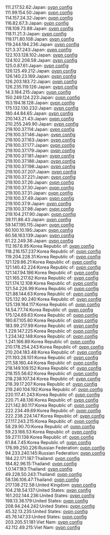 111.217.52.62:Japan: [ovpn config](vpn/111_217_52_62.ovpn)  
111.99.154.50:Japan: [ovpn config](vpn/111_99_154_50.ovpn)  
114.157.24.32:Japan: [ovpn config](vpn/114_157_24_32.ovpn)  
116.82.67.3:Japan: [ovpn config](vpn/116_82_67_3.ovpn)  
118.109.73.88:Japan: [ovpn config](vpn/118_109_73_88.ovpn)  
118.11.21.3:Japan: [ovpn config](vpn/118_11_21_3.ovpn)  
119.171.80.108:Japan: [ovpn config](vpn/119_171_80_108.ovpn)  
119.244.194.236:Japan: [ovpn config](vpn/119_244_194_236.ovpn)  
121.3.37.243:Japan: [ovpn config](vpn/121_3_37_243.ovpn)  
122.103.128.102:Japan: [ovpn config](vpn/122_103_128_102.ovpn)  
124.102.208.58:Japan: [ovpn config](vpn/124_102_208_58.ovpn)  
125.0.87.61:Japan: [ovpn config](vpn/125_0_87_61.ovpn)  
126.125.49.212:Japan: [ovpn config](vpn/126_125_49_212.ovpn)  
126.140.23.169:Japan: [ovpn config](vpn/126_140_23_169.ovpn)  
126.203.183.72:Japan: [ovpn config](vpn/126_203_183_72.ovpn)  
126.235.119.126:Japan: [ovpn config](vpn/126_235_119_126.ovpn)  
14.3.184.215:Japan: [ovpn config](vpn/14_3_184_215.ovpn)  
150.249.124.223:Japan: [ovpn config](vpn/150_249_124_223.ovpn)  
153.194.18.128:Japan: [ovpn config](vpn/153_194_18_128.ovpn)  
175.132.130.232:Japan: [ovpn config](vpn/175_132_130_232.ovpn)  
180.44.84.65:Japan: [ovpn config](vpn/180_44_84_65.ovpn)  
210.143.21.43:Japan: [ovpn config](vpn/210_143_21_43.ovpn)  
210.255.249.90:Japan: [ovpn config](vpn/210_255_249_90.ovpn)  
219.100.37.114:Japan: [ovpn config](vpn/219_100_37_114.ovpn)  
219.100.37.146:Japan: [ovpn config](vpn/219_100_37_146.ovpn)  
219.100.37.163:Japan: [ovpn config](vpn/219_100_37_163.ovpn)  
219.100.37.177:Japan: [ovpn config](vpn/219_100_37_177.ovpn)  
219.100.37.179:Japan: [ovpn config](vpn/219_100_37_179.ovpn)  
219.100.37.181:Japan: [ovpn config](vpn/219_100_37_181.ovpn)  
219.100.37.186:Japan: [ovpn config](vpn/219_100_37_186.ovpn)  
219.100.37.198:Japan: [ovpn config](vpn/219_100_37_198.ovpn)  
219.100.37.207:Japan: [ovpn config](vpn/219_100_37_207.ovpn)  
219.100.37.221:Japan: [ovpn config](vpn/219_100_37_221.ovpn)  
219.100.37.26:Japan: [ovpn config](vpn/219_100_37_26.ovpn)  
219.100.37.30:Japan: [ovpn config](vpn/219_100_37_30.ovpn)  
219.100.37.31:Japan: [ovpn config](vpn/219_100_37_31.ovpn)  
219.100.37.49:Japan: [ovpn config](vpn/219_100_37_49.ovpn)  
219.100.37.9:Japan: [ovpn config](vpn/219_100_37_9.ovpn)  
219.100.37.98:Japan: [ovpn config](vpn/219_100_37_98.ovpn)  
219.104.217.90:Japan: [ovpn config](vpn/219_104_217_90.ovpn)  
39.111.86.43:Japan: [ovpn config](vpn/39_111_86_43.ovpn)  
59.147.195.115:Japan: [ovpn config](vpn/59_147_195_115.ovpn)  
60.100.10.195:Japan: [ovpn config](vpn/60_100_10_195.ovpn)  
60.56.163.139:Japan: [ovpn config](vpn/60_56_163_139.ovpn)  
61.22.249.38:Japan: [ovpn config](vpn/61_22_249_38.ovpn)  
112.167.6.95:Korea Republic of: [ovpn config](vpn/112_167_6_95.ovpn)  
118.216.157.237:Korea Republic of: [ovpn config](vpn/118_216_157_237.ovpn)  
119.204.228.31:Korea Republic of: [ovpn config](vpn/119_204_228_31.ovpn)  
121.129.86.21:Korea Republic of: [ovpn config](vpn/121_129_86_21.ovpn)  
121.140.42.224:Korea Republic of: [ovpn config](vpn/121_140_42_224.ovpn)  
121.147.94.186:Korea Republic of: [ovpn config](vpn/121_147_94_186.ovpn)  
121.165.217.62:Korea Republic of: [ovpn config](vpn/121_165_217_62.ovpn)  
121.174.12.108:Korea Republic of: [ovpn config](vpn/121_174_12_108.ovpn)  
121.54.226.99:Korea Republic of: [ovpn config](vpn/121_54_226_99.ovpn)  
121.88.144.63:Korea Republic of: [ovpn config](vpn/121_88_144_63.ovpn)  
125.132.90.240:Korea Republic of: [ovpn config](vpn/125_132_90_240.ovpn)  
125.139.164.117:Korea Republic of: [ovpn config](vpn/125_139_164_117.ovpn)  
14.54.77.74:Korea Republic of: [ovpn config](vpn/14_54_77_74.ovpn)  
175.124.69.63:Korea Republic of: [ovpn config](vpn/175_124_69_63.ovpn)  
180.67.105.80:Korea Republic of: [ovpn config](vpn/180_67_105_80.ovpn)  
183.99.217.99:Korea Republic of: [ovpn config](vpn/183_99_217_99.ovpn)  
1.229.147.225:Korea Republic of: [ovpn config](vpn/1_229_147_225.ovpn)  
1.234.142.148:Korea Republic of: [ovpn config](vpn/1_234_142_148.ovpn)  
1.241.166.89:Korea Republic of: [ovpn config](vpn/1_241_166_89.ovpn)  
210.178.254.243:Korea Republic of: [ovpn config](vpn/210_178_254_243.ovpn)  
210.204.183.48:Korea Republic of: [ovpn config](vpn/210_204_183_48.ovpn)  
211.193.28.101:Korea Republic of: [ovpn config](vpn/211_193_28_101.ovpn)  
211.58.160.44:Korea Republic of: [ovpn config](vpn/211_58_160_44.ovpn)  
218.149.109.152:Korea Republic of: [ovpn config](vpn/218_149_109_152.ovpn)  
218.155.56.62:Korea Republic of: [ovpn config](vpn/218_155_56_62.ovpn)  
218.238.107.34:Korea Republic of: [ovpn config](vpn/218_238_107_34.ovpn)  
218.39.17.207:Korea Republic of: [ovpn config](vpn/218_39_17_207.ovpn)  
219.240.104.192:Korea Republic of: [ovpn config](vpn/219_240_104_192.ovpn)  
220.117.41.243:Korea Republic of: [ovpn config](vpn/220_117_41_243.ovpn)  
220.71.48.136:Korea Republic of: [ovpn config](vpn/220_71_48_136.ovpn)  
221.142.80.117:Korea Republic of: [ovpn config](vpn/221_142_80_117.ovpn)  
222.234.49.69:Korea Republic of: [ovpn config](vpn/222_234_49_69.ovpn)  
222.238.224.147:Korea Republic of: [ovpn config](vpn/222_238_224_147.ovpn)  
27.117.243.215:Korea Republic of: [ovpn config](vpn/27_117_243_215.ovpn)  
58.29.90.70:Korea Republic of: [ovpn config](vpn/58_29_90_70.ovpn)  
59.23.166.53:Korea Republic of: [ovpn config](vpn/59_23_166_53.ovpn)  
59.27.11.138:Korea Republic of: [ovpn config](vpn/59_27_11_138.ovpn)  
61.84.7.45:Korea Republic of: [ovpn config](vpn/61_84_7_45.ovpn)  
176.99.250.226:Russian Federation: [ovpn config](vpn/176_99_250_226.ovpn)  
94.233.240.145:Russian Federation: [ovpn config](vpn/94_233_240_145.ovpn)  
184.22.171.187:Thailand: [ovpn config](vpn/184_22_171_187.ovpn)  
184.82.96.15:Thailand: [ovpn config](vpn/184_82_96_15.ovpn)  
1.0.147.183:Thailand: [ovpn config](vpn/1_0_147_183.ovpn)  
49.228.50.243:Thailand: [ovpn config](vpn/49_228_50_243.ovpn)  
58.136.106.47:Thailand: [ovpn config](vpn/58_136_106_47.ovpn)  
217.138.212.58:United Kingdom: [ovpn config](vpn/217_138_212_58.ovpn)  
104.218.54.137:United States: [ovpn config](vpn/104_218_54_137.ovpn)  
161.202.144.236:United States: [ovpn config](vpn/161_202_144_236.ovpn)  
198.13.36.179:United States: [ovpn config](vpn/198_13_36_179.ovpn)  
208.94.244.242:United States: [ovpn config](vpn/208_94_244_242.ovpn)  
45.32.13.235:United States: [ovpn config](vpn/45_32_13_235.ovpn)  
45.76.147.33:United States: [ovpn config](vpn/45_76_147_33.ovpn)  
203.205.51.181:Viet Nam: [ovpn config](vpn/203_205_51_181.ovpn)  
42.112.49.215:Viet Nam: [ovpn config](vpn/42_112_49_215.ovpn)  
